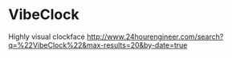 # VibeClock
Highly visual clockface
http://www.24hourengineer.com/search?q=%22VibeClock%22&max-results=20&by-date=true
